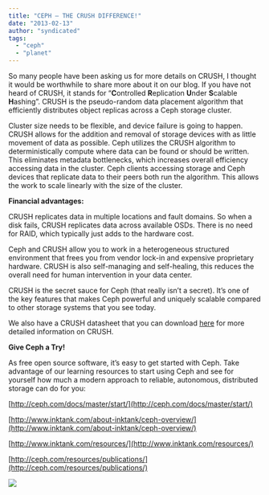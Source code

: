 ```yaml
---
title: "CEPH – THE CRUSH DIFFERENCE!"
date: "2013-02-13"
author: "syndicated"
tags: 
  - "ceph"
  - "planet"
---
```


So many people have been asking us for more details on CRUSH, I thought it would be worthwhile to share more about it on our blog. If you have not heard of CRUSH, it stands for “**C**ontrolled **R**eplication **U**nder **S**calable **H**ashing”. CRUSH is the pseudo-random data placement algorithm that efficiently distributes object replicas across a Ceph storage cluster.

Cluster size needs to be flexible, and device failure is going to happen. CRUSH allows for the addition and removal of storage devices with as little movement of data as possible. Ceph utilizes the CRUSH algorithm to deterministically compute where data can be found or should be written. This eliminates metadata bottlenecks, which increases overall efficiency accessing data in the cluster. Ceph clients accessing storage and Ceph devices that replicate data to their peers both run the algorithm. This allows the work to scale linearly with the size of the cluster.

**Financial advantages:**

CRUSH replicates data in multiple locations and fault domains. So when a disk fails, CRUSH replicates data across available OSDs. There is no need for RAID, which typically just adds to the hardware cost.

Ceph and CRUSH allow you to work in a heterogeneous structured environment that frees you from vendor lock-in and expensive proprietary hardware. CRUSH is also self-managing and self-healing, this reduces the overall need for human intervention in your data center.

CRUSH is the secret sauce for Ceph (that really isn’t a secret). It’s one of the key features that makes Ceph powerful and uniquely scalable compared to other storage systems that you see today.

We also have a CRUSH datasheet that you can download [here](http://www.inktank.com/resource/cephs-crush-algorithm/) for more detailed information on CRUSH.

**Give Ceph a Try!**

As free open source software, it’s easy to get started with Ceph. Take advantage of our learning resources to start using Ceph and see for yourself how much a modern approach to reliable, autonomous, distributed storage can do for you:

[http://ceph.com/docs/master/start/](http://ceph.com/docs/master/start/)

[http://www.inktank.com/about-inktank/ceph-overview/](http://www.inktank.com/about-inktank/ceph-overview/)

[http://www.inktank.com/resources/](http://www.inktank.com/resources/)

[http://ceph.com/resources/publications/](http://ceph.com/resources/publications/)

![](http://track.hubspot.com/__ptq.gif?a=265024&k=14&bu=http%3A%2F%2Fwww.inktank.com&r=http%3A%2F%2Fwww.inktank.com%2Fceph%2Fceph-the-crush-difference%2F&bvt=rss&p=wordpress)

